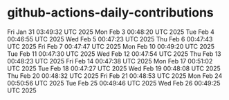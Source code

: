 # github-actions-daily-contributions
Fri Jan 31 03:49:32 UTC 2025
Mon Feb  3 00:48:20 UTC 2025
Tue Feb  4 00:46:55 UTC 2025
Wed Feb  5 00:47:23 UTC 2025
Thu Feb  6 00:47:43 UTC 2025
Fri Feb  7 00:47:47 UTC 2025
Mon Feb 10 00:49:20 UTC 2025
Tue Feb 11 00:47:30 UTC 2025
Wed Feb 12 00:47:54 UTC 2025
Thu Feb 13 00:48:23 UTC 2025
Fri Feb 14 00:47:38 UTC 2025
Mon Feb 17 00:51:02 UTC 2025
Tue Feb 18 00:47:27 UTC 2025
Wed Feb 19 00:48:08 UTC 2025
Thu Feb 20 00:48:32 UTC 2025
Fri Feb 21 00:48:53 UTC 2025
Mon Feb 24 00:50:56 UTC 2025
Tue Feb 25 00:49:46 UTC 2025
Wed Feb 26 00:49:25 UTC 2025
